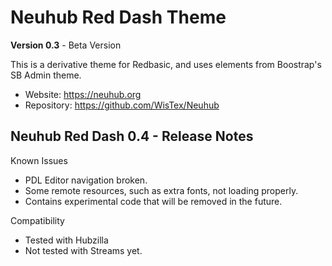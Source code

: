# Neuhub Red Dash Theme

**Version 0.3** - Beta Version

This is a derivative theme for Redbasic, and uses elements from Boostrap's SB Admin theme.

* Website: https://neuhub.org
* Repository: https://github.com/WisTex/Neuhub

## Neuhub Red Dash 0.4 - Release Notes

Known Issues
* PDL Editor navigation broken.
* Some remote resources, such as extra fonts, not loading properly.
* Contains experimental code that will be removed in the future.

Compatibility
* Tested with Hubzilla
* Not tested with Streams yet.

